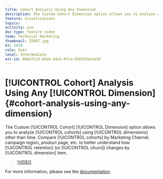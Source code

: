 ```yaml
---
title: Cohort Analysis Using Any Dimension
description: The Custom Cohort Dimension option allows you to analyze cohorts using dimensions other than time. Compare cohorts by Marketing Channel, campaign region, product page, etc. to better understand how retention (or churn) changes by dimension item.
feature: Visualizations
topics: 
activity: use
doc-type: feature video
team: Technical Marketing
thumbnail: 25967.jpg
kt: 2478
role: User
level: Intermediate
exl-id: 0bb472c0-83e6-44cb-8fca-658355ae3e50
---
```

# [!UICONTROL Cohort] Analysis Using Any [!UICONTROL Dimension] {#cohort-analysis-using-any-dimension}

The Custom [!UICONTROL Cohort] [!UICONTROL Dimension] option allows you to analyze [!UICONTROL cohorts] using [!UICONTROL dimensions] other than time. Compare [!UICONTROL cohorts] by Marketing Channel, campaign region, product page, etc. to better understand how [!UICONTROL retention] (or [!UICONTROL churn]) changes by [!UICONTROL dimension] item.

>[!VIDEO](https://video.tv.adobe.com/v/25967/?quality=12)

For more information, please see the [documentation](https://experienceleague.adobe.com/docs/analytics/analyze/analysis-workspace/visualizations/cohort-table/cohort-analysis.html?lang=en).

